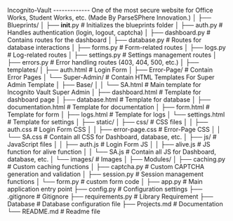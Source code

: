 Incognito-Vault   -------------   One of the most secure website for Office Works, Student Works, etc. (Made By ParseSPhere Innovation.)
│
├── Blueprints/
│   ├── __init__.py               # Initializes the blueprints folder
│   ├── auth.py                   # Handles authentication (login, logout, captcha)
│   ├── dashboard.py              # Contains routes for the dashboard
│   ├── database.py               # Routes for database interactions
│   ├── forms.py                  # Form-related routes
│   ├── logs.py                   # Log-related routes
│   ├── settings.py               # Settings management routes
│   ├── errors.py                 # Error handling routes (403, 404, 500, etc.)
│
├── templates/
│   ├── auth.html                 # Login Form
│   ├── Error-Page/               # Contain Error Pages
│   └── Super-Admin/              # Contain HTML Templates For Super Admin Template
│       ├── Base/
│       │   └── SA.html           # Main template for Incognito Vault Super Admin 
│       ├── dashboard.html        # Template for dashboard page
│       ├── database.html         # Template for database
│       ├── documentation.html    # Template for documentation
│       ├── form.html             # Template for form 
│       ├── logs.html             # Template for logs
│       └── settings.html         # Template for settings
│
├── static/
│   ├── css/                      # CSS files
│   │   ├── auth.css              # Login Form CSS
│   │   ├── error-page.css        # Error-Page CSS
│   │   └── SA.css                # Contain all CSS for Dashboard, database, etc.
│   ├── js/                       # JavaScript files
│   │   ├── auth.js               # Login Form JS
│   │   ├── alive.js              # JS function for alive function
│   │   └── SA.js                 # Contain all JS for Dashboard, database, etc.
│   └── images/                   # Images
│
├── Modules/
│   ├── caching.py                # Custom caching functions
│   ├── captcha.py                # Custom CAPTCHA generation and validation
│   ├── session.py                # Session management functions
│   └── form.py                   # custom form code
│
├── app.py                        # Main application entry point
├── config.py                     # Configuration settings
├── .gitignore                    # Gitignore
├── requirements.py               # Library Requirement 
├── Database                      # Database configuration file
├── Projects.md                   # Documentation
└── README.md                     # Readme file
